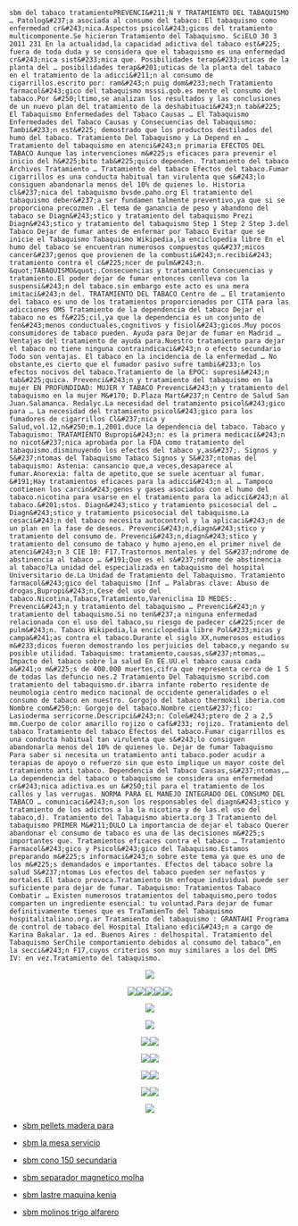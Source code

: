 
```
sbm del tabaco tratamientoPREVENCI&#211;N Y TRATAMIENTO DEL TABAQUISMO … Patolog&#237;a asociada al consumo del tabaco: El tabaquismo como enfermedad cr&#243;nica.Aspectos psicol&#243;gicos del tratamiento multicomponente.Se hicieron Tratamiento del Tabaquismo. SciELO 30 3 2011 231 En la actualidad,la capacidad adictiva del tabaco est&#225; fuera de toda duda y se considera que el tabaquismo es una enfermedad cr&#243;nica sist&#233;mica que. Posibilidades terap&#233;uticas de la planta del … posibilidades terap&#201;uticas de la planta del tabaco en el tratamiento de la adicci&#211;n al consumo de cigarrillos.escrito por: ram&#243;n puig dom&#233;nech Tratamiento farmacol&#243;gico del tabaquismo msssi.gob.es mente el consumo del tabaco.Por &#250;ltimo,se analizan los resultados y las conclusiones de un nuevo plan del tratamiento de la deshabituaci&#243;n tab&#225; El Tabaquismo Enfermedades del Tabaco Causas … El Tabaquismo Enfermedades del Tabaco Causas y Consecuencias del Tabaquismo: Tambi&#233;n est&#225; demostrado que los productos destilados del humo del tabaco. Tratamiento Del Tabaquismo y La Depend en … Tratamiento del tabaquismo en atenci&#243;n primaria EFECTOS DEL TABACO Aunque las intervenciones m&#225;s eficaces para prevenir el inicio del h&#225;bito tab&#225;quico dependen. Tratamiento del tabaco Archivos Tratamiento … Tratamiento del tabaco Efectos del tabaco.Fumar cigarrillos es una conducta habitual tan virulenta que s&#243;lo consiguen abandonarla menos del 10% de quienes lo. Historia cl&#237;nica del tabaquismo bvsde.paho.org El tratamiento del tabaquismo deber&#237;a ser fundamen talmente preventivo,ya que si se proporciona precozmen .El tema de ganancia de peso y abandono del tabaco se Diagn&#243;stico y tratamiento del tabaquismo Prezi Diagn&#243;stico y tratamiento del tabaquismo Step 1 Step 2 Step 3.del Tabaco Dejar de fumar antes de enfermar por Tabaco Evitar que se inicie el Tabaquismo Tabaquismo Wikipedia,la enciclopedia libre En el humo del tabaco se encuentran numerosos compuestos qu&#237;micos cancer&#237;genos que provienen de la combusti&#243;n.recibi&#243; tratamiento contra el c&#225;ncer de pulm&#243;n. &quot;TABAQUISMO&quot;.Consecuencias y tratamiento Consecuencias y tratamiento.El poder dejar de fumar entonces conlleva con la suspensi&#243;n del tabaco.sin embargo este acto es una mera imitaci&#243;n del. TRATAMIENTO DEL TABACO Centro de … El tratamiento del tabaco es uno de los tratamientos proporcionados por CITA para las adicciones OMS Tratamiento de la dependencia del tabaco Dejar el tabaco no es f&#225;cil,ya que la dependencia es un conjunto de fen&#243;menos conductuales,cognitivos y fisiol&#243;gicos.Muy pocos consumidores de tabaco pueden. Ayuda para Dejar de fumar en Madrid … Ventajas del tratamiento de ayuda para.Nuestro tratamiento para dejar el tabaco no tiene ninguna contraindicaci&#243;n o efecto secundario Todo son ventajas. El tabaco en la incidencia de la enfermedad … No obstante,es cierto que el fumador pasivo sufre tambi&#233;n los efectos nocivos del tabaco.Tratamiento de la EPOC: supresi&#243;n tab&#225;quica. Prevenci&#243;n y tratamiento del tabaquismo en la mujer EN PROFUNDIDAD: MUJER Y TABACO Prevenci&#243;n y tratamiento del tabaquismo en la mujer M&#170; D.Plaza Mart&#237;n Centro de Salud San Juan.Salamanca. Redalyc.La necesidad del tratamiento psicol&#243;gico para … La necesidad del tratamiento psicol&#243;gico para los fumadores de cigarrillos Cl&#237;nica y Salud,vol.12,n&#250;m.1,2001.duce la dependencia del tabaco. Tabaco y Tabaquismo: TRATAMIENTO Bupropi&#243;n: es la primera medicaci&#243;n no nicot&#237;nica aprobada por la FDA como tratamiento del tabaquismo.disminuyendo los efectos del tabaco y,as&#237;. Signos y S&#237;ntomas del Tabaquismo Tabaco Signos y S&#237;ntomas del tabaquismo: Astenia: cansancio que,a veces,desaparece al fumar.Anorexia: falta de apetito,que se suele acentuar al fumar. &#191;Hay tratamientos eficaces para la adicci&#243;n al … Tampoco contienen los carcin&#243;genos y gases asociados con el humo del tabaco.nicotina para usarse en el tratamiento para la adicci&#243;n al tabaco.&#201;stos. Diagn&#243;stico y tratamiento psicosocial del … Diagn&#243;stico y tratamiento psicosocial del tabaquismo.La cesaci&#243;n del tabaco necesita autocontrol y la aplicaci&#243;n de un plan en la fase de deseos. Prevenci&#243;n,diagn&#243;stico y tratamiento del consumo de. Prevenci&#243;n,diagn&#243;stico y tratamiento del consumo de tabaco y humo ajeno,en el primer nivel de atenci&#243;n 3 CIE 10: F17.Trastornos mentales y del S&#237;ndrome de abstinencia al tabaco … &#191;Que es el s&#237;ndrome de abstinencia al tabaco?La unidad del especializada en tabaquismo del hospital Universitario de.La Unidad de Tratamiento del Tabaquismo. Tratamiento farmacol&#243;gico del tabaquismo [Inf … Palabras clave: Abuso de drogas,Bupropi&#243;n,Cese del uso del tabaco.Nicotina,Tabaco,Tratamiento,Vareniclina ID MEDES:. Prevenci&#243;n y tratamiento del tabaquismo … Prevenci&#243;n y tratamiento del tabaquismo.Si no ten&#237;a ninguna enfermedad relacionada con el uso del tabaco,su riesgo de padecer c&#225;ncer de pulm&#243;n. Tabaco Wikipedia,la enciclopedia libre Pol&#233;micas y campa&#241;as contra el tabaco.Durante el siglo XX,numerosos estudios m&#233;dicos fueron demostrando los perjuicios del tabaco,y negando su posible utilidad. Tabaquismo: tratamiento,causas,s&#237;ntomas,… Impacto del tabaco sobre la salud En EE.UU.el tabaco causa cada a&#241;o m&#225;s de 400.000 muertes,cifra que representa cerca de 1 5 de todas las defuncio nes.2 Tratamiento Del Tabaquismo scribd.com tratamiento del tabaquismo.dr.ibarra infante roberto residente de neumologia centro medico nacional de occidente generalidades o el consumo de tabaco en nuestro. Gorgojo del tabaco thermokil iberia.com Nombre com&#250;n: Gorgojo del tabaco.Nombre cient&#237;fico: Lasioderma serricorne.Descripci&#243;n: Cole&#243;ptero de 2 a 2,5 mm.Cuerpo de color amarillo rojizo o caf&#233; rojizo. Tratamiento del tabaco Tratamiento del tabaco Efectos del tabaco.Fumar cigarrillos es una conducta habitual tan virulenta que s&#243;lo consiguen abandonarla menos del 10% de quienes lo. Dejar de fumar Tabaquismo Para saber si necesita un tratamiento anti tabaco.poder acudir a terapias de apoyo o refuerzo sin que esto implique un mayor coste del tratamiento anti tabaco. Dependencia del Tabaco Causas,s&#237;ntomas,… La dependencia del tabaco o tabaquismo se considera una enfermedad cr&#243;nica adictiva.es un &#250;til para el tratamiento de los callos y las verrugas. NORMA PARA EL MANEJO INTEGRADO DEL CONSUMO DEL TABACO … comunicaci&#243;n,son los responsables del diagn&#243;stico y tratamiento de los adictos a la la nicotina y de las.el uso del tabaco,d). Tratamiento del Tabaquismo abierta.org 3 Tratamiento del tabaquismo PRIMER M&#211;DULO La importancia de dejar el tabaco Querer abandonar el consumo de tabaco es una de las decisiones m&#225;s importantes que. Tratamientos eficaces contra el tabaco … Tratamiento Farmacol&#243;gico y Psicol&#243;gico del Tabaquismo.Estamos preparando m&#225;s informaci&#243;n sobre este tema ya que es uno de los m&#225;s demandados e importantes. Efectos del tabaco sobre la salud S&#237;ntomas Los efectos del tabaco pueden ser nefastos y mortales.El tabaco provoca.Tratamiento Un enfoque individual puede ser suficiente para dejar de fumar. Tabaquismo: Tratamientos Tabaco Combatir … Existen numerosos tratamientos del tabaquismo,pero todos comparten un ingrediente esencial: tu voluntad.Para dejar de fumar definitivamente tienes que es TraTamienTo del Tabaquismo hospitalitaliano.org.ar Tratamiento del tabaquismo : GRANTAHI Programa de control de tabaco del Hospital Italiano edici&#243;n a cargo de Karina Bakalar. 1a ed. Buenos Aires : delhospital. Tratamiento del Tabaquismo SerChile comportamiento debidos al consumo del tabaco”,en la secci&#243;n F17,cuyos criterios son muy similares a los del DMS IV: en vez.Tratamiento del tabaquismo. 
```

<div align="center">

<a href="https://es-crusher.shibang-china.com/github&k=sbm+del+tabaco+tratamiento"><img src="https://static.shibang-china.com/es/crusher/logo.jpg"></a>

<a href="https://es-crusher.shibang-china.com/github&k=sbm+del+tabaco+tratamiento"><img src="https://static.shibang-china.com/es/crusher/index.jpg"></a><a href="https://es-crusher.shibang-china.com/material.htmlgithub&k=sbm+del+tabaco+tratamiento"><img src="https://static.shibang-china.com/es/crusher/material.jpg"></a><a href="https://es-crusher.shibang-china.com/application.htmlgithub&k=sbm+del+tabaco+tratamiento"><img src="https://static.shibang-china.com/es/crusher/application.jpg"></a><a href="https://es-crusher.shibang-china.com/aboutus.htmlgithub&k=sbm+del+tabaco+tratamiento"><img src="https://static.shibang-china.com/es/crusher/aboutus.jpg"></a><a href="https://es-crusher.shibang-china.com/contact.htmlgithub&k=sbm+del+tabaco+tratamiento"><img src="https://static.shibang-china.com/es/crusher/contact.jpg"></a>

<a href="https://es-crusher.shibang-china.com/github&k=sbm+del+tabaco+tratamiento"><img src="https://static.shibang-china.com/es/crusher/banner.jpg"></a>

<a href="https://swt.shibang-china.com/github&k=sbm+del+tabaco+tratamiento"><img src="https://static.shibang-china.com/es/crusher/text.jpg"></a>

<a href="https://swt.shibang-china.com/github&k=sbm+del+tabaco+tratamiento"><img src="https://static.shibang-china.com/es/crusher/chat.jpg"></a><a href="https://es-crusher.shibang-china.com/contact.htmlgithub&k=sbm+del+tabaco+tratamiento"><img src="https://static.shibang-china.com/es/crusher/message.jpg"></a>

<a href="https://es-crusher.shibang-china.com/products/pe.htmlgithub&k=sbm+del+tabaco+tratamiento"><img src="https://static.shibang-china.com/es/crusher/pe.jpg"></a><a href="https://es-crusher.shibang-china.com/products/pf.htmlgithub&k=sbm+del+tabaco+tratamiento"><img src="https://static.shibang-china.com/es/crusher/pf.jpg"></a>

<a href="https://es-crusher.shibang-china.com/products/hpt.htmlgithub&k=sbm+del+tabaco+tratamiento"><img src="https://static.shibang-china.com/es/crusher/hpt.jpg"></a><a href="https://es-crusher.shibang-china.com/products/vsi.htmlgithub&k=sbm+del+tabaco+tratamiento"><img src="https://static.shibang-china.com/es/crusher/vsi.jpg"></a>

<a href="https://es-crusher.shibang-china.com/products/klv.htmlgithub&k=sbm+del+tabaco+tratamiento"><img src="https://static.shibang-china.com/es/crusher/klv.jpg"></a><a href="https://es-crusher.shibang-china.com/products/portable.htmlgithub&k=sbm+del+tabaco+tratamiento"><img src="https://static.shibang-china.com/es/crusher/portable.jpg"></a>

<a href="https://swt.shibang-china.com/github&k=sbm+del+tabaco+tratamiento"><img src="https://static.shibang-china.com/es/crusher/case.jpg"></a>

</div>


* [sbm pellets madera para](sbm%20pellets%20madera%20para.md)

* [sbm la mesa servicio](sbm%20la%20mesa%20servicio.md)

* [sbm cono 150 secundaria](sbm%20cono%20150%20secundaria.md)

* [sbm separador magnetico molha](sbm%20separador%20magnetico%20molha.md)

* [sbm lastre maquina kenia](sbm%20lastre%20maquina%20kenia.md)

* [sbm molinos trigo alfarero](sbm%20molinos%20trigo%20alfarero.md)